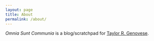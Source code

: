 ```yaml
---
layout: page
title: About
permalink: /about/
---
```


*Omnia Sunt Communia* is a blog/scratchpad for [Taylor R. Genovese](http://www.taylorgenovese.com).
